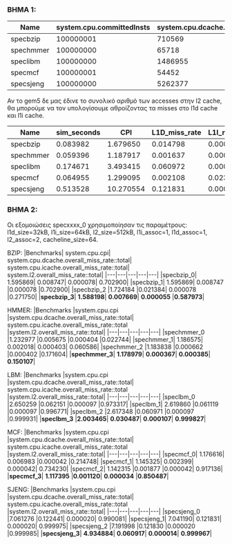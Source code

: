### ΒΗΜΑ 1:

| Name        | system.cpu.committedInsts | system.cpu.dcache.replacements | system.l2.overall_accesses::total |
| ----------- | ----------- | ----------- | ----------- |
| specbzip | 100000001 | 710569 | 712341 |
| spechmmer |	100000000	| 65718 |	70563 |
| speclibm | 100000000 | 1486955 | 1488538 |
| specmcf | 100000001 | 54452 |	724390 |
| specsjeng	| 100000000 | 5262377 |	5264051 |

Αν το gem5 δε μας έδινε το συνολικό αριθμό των accesses στην l2 cache, θα μπορούμε να τον υπολογίσουμε αθροίζοντας τα misses στο l1d cache και l1i cache.

| Name | sim_seconds |	CPI		| L1D_miss_rate	| L1I_miss_rate	| L2_miss_rate |
|------|-------------|--------|---------------|---------------|--------------|
|specbzip	|0.083982	|1.679650	|0.014798|	0.000077|	0.282163|
|spechmmer|	0.059396	|1.187917	|0.001637|	0.000221	|0.077760|
|speclibm|	0.174671	|3.493415|	0.060972|	0.000094	|0.999944|
|specmcf	|	0.064955	|1.299095|	0.002108|	0.023612|	0.055046|
|specsjeng	|0.513528|	10.270554|	0.121831	|0.000020	|0.999972|


### ΒΗΜΑ 2:

Οι εξομοιώσεις specxxxx_0 χρησιμοποίησαν τις παραμέτρους: l1d_size=32kB, l1i_size=64kB, l2_size=512kB, l1i_assoc=1, l1d_assoc=1, l2_assoc=2, cacheline_size=64.

BZIP:
|Benchmarks|	system.cpu.cpi|	system.cpu.dcache.overall_miss_rate::total|	system.cpu.icache.overall_miss_rate::total|	system.l2.overall_miss_rate::total|
|---|---|---|---|---|
|specbzip_0|	1.595869|	0.008747|	0.000078|	0.702900|
|specbzip_1|	1.595869|	0.008747	|0.000078	|0.702900|
|specbzip_2	|1.724184	|0.021384|	0.000078	|0.271750|
|**specbzip_3**|	**1.588198**|	**0.007669**|	**0.000055**	|**0.587973**|

HMMER:
|Benchmarks	|system.cpu.cpi	|system.cpu.dcache.overall_miss_rate::total|	system.cpu.icache.overall_miss_rate::total	|system.l2.overall_miss_rate::total|
|---|---|---|---|---|
|spechmmer_0	|1.232977	|0.005675	|0.000404	|0.022744|
|spechmmer_1|	1.186575|	0.002018|	0.000403|	0.060586|
|spechmmer_2	|1.183838	|0.000662	|0.000402	|0.171604|
|**spechmmer_3**|	**1.178979**|	**0.000367**|	**0.000385**|	**0.150107**|

LBM:
|Benchmarks	|system.cpu.cpi	|system.cpu.dcache.overall_miss_rate::total|	system.cpu.icache.overall_miss_rate::total	|system.l2.overall_miss_rate::total|
|---|---|---|---|---|
|speclbm_0	|2.650259	|0.062151	|0.000097	|0.973317|
|speclbm_1|	2.619860	|0.061119	|0.000097	|0.996771|
|speclbm_2	|2.617348	|0.060971	|0.000097	|0.999931|
|**speclbm_3**	|**2.003465**|	**0.030487**|	**0.000107**|	**0.999827**|

MCF:
|Benchmarks	|system.cpu.cpi	|system.cpu.dcache.overall_miss_rate::total|	system.cpu.icache.overall_miss_rate::total	|system.l2.overall_miss_rate::total|
|---|---|---|---|---|
|specmcf_0|	1.176616|	0.006983	|0.000042	|0.214748|
|specmcf_1|	1.145325|	0.002399|	0.000042|	0.734230|
|specmcf_2|	1.142315	|0.001877	|0.000042|	0.917136|
|**specmcf_3**|	**1.117395**	|**0.001120**|	**0.000034**	|**0.850487**|


SJENG:
|Benchmarks	|system.cpu.cpi	|system.cpu.dcache.overall_miss_rate::total|	system.cpu.icache.overall_miss_rate::total	|system.l2.overall_miss_rate::total|
|---|---|---|---|---|
|specsjeng_0	|7.061276	|0.122441|	0.000020|	0.990081|
|specsjeng_1|	7.041190|	0.121831|	0.000020|	0.999975|
|specsjeng_2	|7.191998	|0.121830	|0.000020	|0.999985|
|**specsjeng_3**|	**4.934884**|	**0.060917**|	**0.000014**|	**0.999967**|
